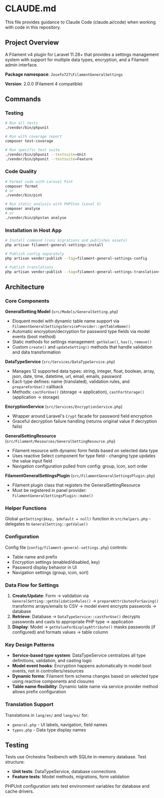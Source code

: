 # CLAUDE.md

This file provides guidance to Claude Code (claude.ai/code) when working with code in this repository.

## Project Overview

A Filament v4 plugin for Laravel 11.28+ that provides a settings management system with support for multiple data types, encryption, and a Filament admin interface.

**Package namespace**: `Josefo727\FilamentGeneralSettings`

**Version**: 2.0.0 (Filament 4 compatible)

## Commands

### Testing
```bash
# Run all tests
./vendor/bin/phpunit

# Run with coverage report
composer test-coverage

# Run specific test suite
./vendor/bin/phpunit --testsuite=Unit
./vendor/bin/phpunit --testsuite=Feature
```

### Code Quality
```bash
# Format code with Laravel Pint
composer format
# or
./vendor/bin/pint

# Run static analysis with PHPStan (Level 5)
composer analyse
# or
./vendor/bin/phpstan analyse
```

### Installation in Host App
```bash
# Install command (runs migrations and publishes assets)
php artisan filament-general-settings:install

# Publish config separately
php artisan vendor:publish --tag=filament-general-settings-config

# Publish translations
php artisan vendor:publish --tag=filament-general-settings-translations
```

## Architecture

### Core Components

**GeneralSetting Model** (`src/Models/GeneralSetting.php`)
- Eloquent model with dynamic table name support via `FilamentGeneralSettingsServiceProvider::getTableName()`
- Automatic encryption/decryption for password type fields via model events (boot method)
- Static methods for settings management: `getValue()`, `has()`, `remove()`
- Custom `create()` and `updateSetting()` methods that handle validation and data transformation

**DataTypeService** (`src/Services/DataTypeService.php`)
- Manages 12 supported data types: string, integer, float, boolean, array, json, date, time, datetime, url, email, emails, password
- Each type defines: name (translated), validation rules, and `prepareForUse()` callback
- Methods: `castForUse()` (storage → application), `castForStorage()` (application → storage)

**EncryptionService** (`src/Services/EncryptionService.php`)
- Wrapper around Laravel's `Crypt` facade for password field encryption
- Graceful decryption failure handling (returns original value if decryption fails)

**GeneralSettingResource** (`src/Filament/Resources/GeneralSettingResource.php`)
- Filament resource with dynamic form fields based on selected data type
- Uses reactive Select component for type field - changing type updates the value input field
- Navigation configuration pulled from config: group, icon, sort order

**FilamentGeneralSettingsPlugin** (`src/FilamentGeneralSettingsPlugin.php`)
- Filament plugin class that registers the GeneralSettingResource
- Must be registered in panel provider: `FilamentGeneralSettingsPlugin::make()`

### Helper Functions

Global `getSetting($key, $default = null)` function in `src/helpers.php` - delegates to `GeneralSetting::getValue()`

### Configuration

Config file (`config/filament-general-settings.php`) controls:
- Table name and prefix
- Encryption settings (enabled/disabled, key)
- Password display behavior in UI
- Navigation settings (group, icon, sort)

### Data Flow for Settings

1. **Create/Update**: Form → validation via `GeneralSetting::getValidationRules()` → `prepareAttributesForSaving()` transforms arrays/emails to CSV → model event encrypts passwords → database
2. **Retrieve**: Database → `DataTypeService::castForUse()` decrypts passwords and casts to appropriate PHP type → application
3. **Display**: Model → `getValueForDisplayAttribute()` masks passwords (if configured) and formats values → table column

### Key Design Patterns

- **Service-based type system**: DataTypeService centralizes all type definitions, validation, and casting logic
- **Model event hooks**: Encryption happens automatically in model boot events, not in controllers/resources
- **Dynamic forms**: Filament form schema changes based on selected type using reactive components and closures
- **Table name flexibility**: Dynamic table name via service provider method allows prefix configuration

### Translation Support

Translations in `lang/en/` and `lang/es/` for:
- `general.php` - UI labels, navigation, field names
- `types.php` - Data type display names

## Testing

Tests use Orchestra Testbench with SQLite in-memory database. Test structure:
- **Unit tests**: DataTypeService, database connections
- **Feature tests**: Model methods, migrations, form validation

PHPUnit configuration sets test environment variables for database and cache drivers.
